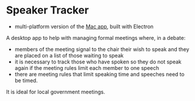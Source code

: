 # Speaker Tracker 
- multi-platform version of the [Mac app](https://github.com/wrmack/SpeakerTracker), built with Electron

A desktop app to help with managing formal meetings where, in a debate:

- members of the meeting signal to the chair their wish to speak and they are placed on a list of those waiting to speak
- it is necessary to track those who have spoken so they do not speak again if the meeting rules limit each member to one speech
- there are meeting rules that limit speaking time and speeches need to be timed.

It is ideal for local government meetings.

<script type="module" src="https://getbadgecdn.azureedge.net/ms-store-badge.bundled.js"></script>
<ms-store-badge productid="9MSPGN6QPDSC" size="large"></ms-store-badge>
